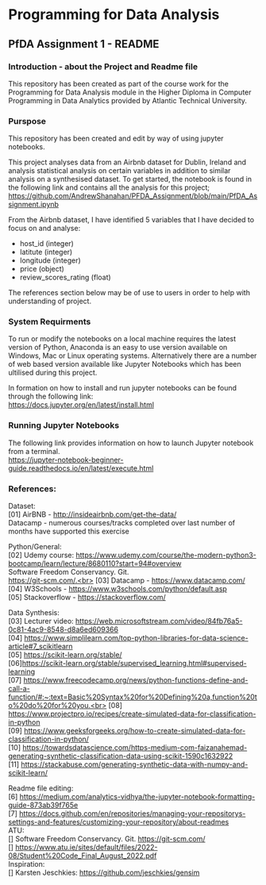 # Programming for Data Analysis<br>

## PfDA Assignment 1 - README<br>

### Introduction - about the Project and Readme file

This repository has been created as part of the course work for the Programming for Data Analysis module in the Higher Diploma in Computer Programming in Data Analytics provided by Atlantic Technical University.<br>

### Purspose<br>

This repository has been created and edit by way of using jupyter notebooks.<br>

This project analyses data from an Airbnb dataset for Dublin, Ireland and analysis statistical analysis on certain variables in addition to similar analysis on a synthesised dataset. To get started, the notebook is found in the following link and contains all the analysis for this project; https://github.com/AndrewShanahan/PFDA_Assignment/blob/main/PfDA_Assignment.ipynb<br>

From the Airbnb dataset, I have identified 5 variables that I have decided to focus on and analyse:
* host_id (integer)
* latitute (integer)
* longitude (integer)
* price (object)
* review_scores_rating (float)


The references section below may be of use to users in order to help with understanding of project.

### System Requirments<br>

To run or modify the notebooks on a local machine requires the latest version of Python, Anaconda is an easy to use version available on Windows, Mac or Linux operating systems. Alternatively there are a number of web based version available like Jupyter Notebooks which has been ultilised during this project.<br>

In formation on how to install and run jupyter notebooks can be found through the following link:<br>
https://docs.jupyter.org/en/latest/install.html<br>


### Running Jupyter Notebooks

The following link provides information on how to launch Jupyter notebook from a terminal.<br>
https://jupyter-notebook-beginner-guide.readthedocs.io/en/latest/execute.html<br>

### References:<br>
Dataset:<br>
[01] AirBNB - http://insideairbnb.com/get-the-data/<br> 
Datacamp - numerous courses/tracks completed over last number of months have supported this exercise<br>

Python/General:<br>
[02] Udemy course: https://www.udemy.com/course/the-modern-python3-bootcamp/learn/lecture/8680110?start=94#overview<br>
Software Freedom Conservancy. Git.<br>
https://git-scm.com/.<br>
[03] Datacamp - https://www.datacamp.com/<br>
[04] W3Schools - https://www.w3schools.com/python/default.asp<br>
[05] Stackoverflow - https://stackoverflow.com/<br>

Data Synthesis:<br>
[03] Lecturer video: https://web.microsoftstream.com/video/84fb76a5-0c81-4ac9-8548-d8a6ed609366<br>
[04] https://www.simplilearn.com/top-python-libraries-for-data-science-article#7_scikitlearn<br>
[05] https://scikit-learn.org/stable/<br>
[06]https://scikit-learn.org/stable/supervised_learning.html#supervised-learning<br>
[07] https://www.freecodecamp.org/news/python-functions-define-and-call-a-function/#:~:text=Basic%20Syntax%20for%20Defining%20a,function%20to%20do%20for%20you.<br>
[08] https://www.projectpro.io/recipes/create-simulated-data-for-classification-in-python<br>
[09] https://www.geeksforgeeks.org/how-to-create-simulated-data-for-classification-in-python/<br>
[10] https://towardsdatascience.com/https-medium-com-faizanahemad-generating-synthetic-classification-data-using-scikit-1590c1632922<br>
[11] https://stackabuse.com/generating-synthetic-data-with-numpy-and-scikit-learn/<br>


Readme file editing:<br>
[6] https://medium.com/analytics-vidhya/the-jupyter-notebook-formatting-guide-873ab39f765e<br>
[7] https://docs.github.com/en/repositories/managing-your-repositorys-settings-and-features/customizing-your-repository/about-readmes<br>
ATU:<br>
[] Software Freedom Conservancy. Git. https://git-scm.com/<br>
[] https://www.atu.ie/sites/default/files/2022-08/Student%20Code_Final_August_2022.pdf<br>
Inspiration:<br>
[] Karsten Jeschkies: https://github.com/jeschkies/gensim<br>




